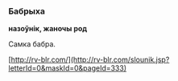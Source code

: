 ### Бабрыха
**назоўнік, жаночы род**

Самка бабра.

<a rel="author">[http://rv-blr.com/](http://rv-blr.com/slounik.jsp?letterId=0&maskId=0&pageId=333)</a>
